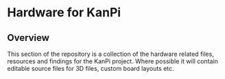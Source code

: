 # Hardware for KanPi

## Overview

This section of the repository is a collection of the hardware related files, resources and findings for the KanPi project.
Where possible it will contain editable source files for 3D files, custom board layouts etc.
